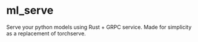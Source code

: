 # ml_serve
Serve your python models using Rust + GRPC service. Made for simplicity as a replacement of torchserve.
